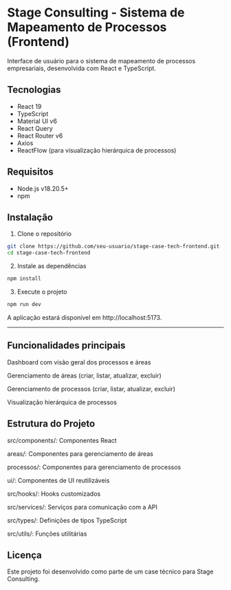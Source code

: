 # Stage Consulting - Sistema de Mapeamento de Processos (Frontend)

Interface de usuário para o sistema de mapeamento de processos empresariais, desenvolvida com React e TypeScript.

## Tecnologias

- React 19
- TypeScript
- Material UI v6
- React Query
- React Router v6
- Axios
- ReactFlow (para visualização hierárquica de processos)

## Requisitos

- Node.js v18.20.5+ 
- npm

## Instalação

1. Clone o repositório
```bash
git clone https://github.com/seu-usuario/stage-case-tech-frontend.git
cd stage-case-tech-frontend
```

2. Instale as dependências
```bash
npm install
```

3. Execute o projeto
```bash
npm run dev
```

A aplicação estará disponível em http://localhost:5173.


---


## Funcionalidades principais

Dashboard com visão geral dos processos e áreas

Gerenciamento de áreas (criar, listar, atualizar, excluir)

Gerenciamento de processos (criar, listar, atualizar, excluir)

Visualização hierárquica de processos


## Estrutura do Projeto

src/components/: Componentes React

areas/: Componentes para gerenciamento de áreas

processos/: Componentes para gerenciamento de processos

ui/: Componentes de UI reutilizáveis

src/hooks/: Hooks customizados

src/services/: Serviços para comunicação com a API

src/types/: Definições de tipos TypeScript

src/utils/: Funções utilitárias


## Licença
Este projeto foi desenvolvido como parte de um case técnico para Stage Consulting.
